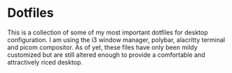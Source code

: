 # Dotfiles

This is a collection of some of my most important dotfiles for desktop configuration. I am using the i3 window manager, polybar, alacritty terminal and picom compositor. As of yet, these files have only been mildy customized but are still altered enough to provide a comfortable and attractively riced desktop.
